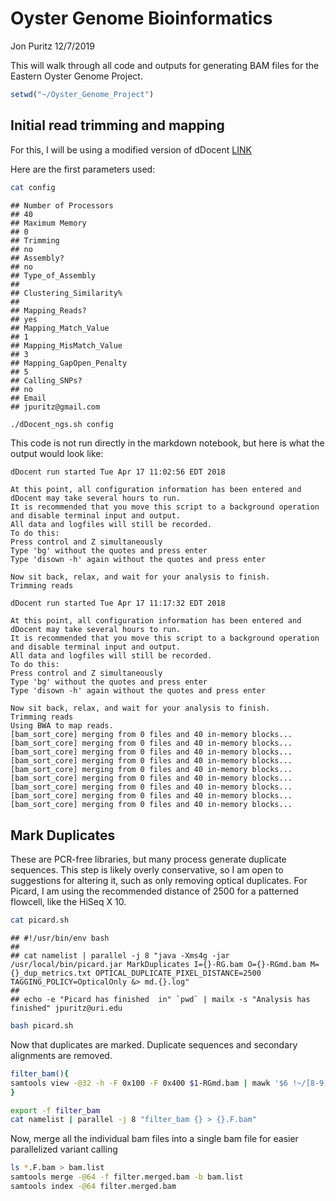 Oyster Genome Bioinformatics
============================
Jon Puritz
12/7/2019


This will walk through all code and outputs for generating BAM files for the Eastern Oyster Genome Project.

``` r
setwd("~/Oyster_Genome_Project")
```

Initial read trimming and mapping
---------------------------------

For this, I will be using a modified version of dDocent [LINK](./Scripts/dDocent_ngs.sh)

Here are the first parameters used:

``` bash
cat config
```

    ## Number of Processors
    ## 40
    ## Maximum Memory
    ## 0
    ## Trimming
    ## no
    ## Assembly?
    ## no
    ## Type_of_Assembly
    ## 
    ## Clustering_Similarity%
    ## 
    ## Mapping_Reads?
    ## yes
    ## Mapping_Match_Value
    ## 1
    ## Mapping_MisMatch_Value
    ## 3
    ## Mapping_GapOpen_Penalty
    ## 5
    ## Calling_SNPs?
    ## no
    ## Email
    ## jpuritz@gmail.com

``` bash
./dDocent_ngs.sh config
```

This code is not run directly in the markdown notebook, but here is what the output would look like:

    dDocent run started Tue Apr 17 11:02:56 EDT 2018

    At this point, all configuration information has been entered and dDocent may take several hours to run.
    It is recommended that you move this script to a background operation and disable terminal input and output.
    All data and logfiles will still be recorded.
    To do this:
    Press control and Z simultaneously
    Type 'bg' without the quotes and press enter
    Type 'disown -h' again without the quotes and press enter

    Now sit back, relax, and wait for your analysis to finish.
    Trimming reads

    dDocent run started Tue Apr 17 11:17:32 EDT 2018

    At this point, all configuration information has been entered and dDocent may take several hours to run.
    It is recommended that you move this script to a background operation and disable terminal input and output.
    All data and logfiles will still be recorded.
    To do this:
    Press control and Z simultaneously
    Type 'bg' without the quotes and press enter
    Type 'disown -h' again without the quotes and press enter

    Now sit back, relax, and wait for your analysis to finish.
    Trimming reads
    Using BWA to map reads.
    [bam_sort_core] merging from 0 files and 40 in-memory blocks...
    [bam_sort_core] merging from 0 files and 40 in-memory blocks...
    [bam_sort_core] merging from 0 files and 40 in-memory blocks...
    [bam_sort_core] merging from 0 files and 40 in-memory blocks...
    [bam_sort_core] merging from 0 files and 40 in-memory blocks...
    [bam_sort_core] merging from 0 files and 40 in-memory blocks...
    [bam_sort_core] merging from 0 files and 40 in-memory blocks...
    [bam_sort_core] merging from 0 files and 40 in-memory blocks...
    [bam_sort_core] merging from 0 files and 40 in-memory blocks...

Mark Duplicates
---------------

These are PCR-free libraries, but many process generate duplicate sequences. This step is likely overly conservative, so I am open to suggestions for altering it, such as only removing optical duplicates. For Picard, I am using the recommended distance of 2500 for a patterned flowcell, like the HiSeq X 10.

``` bash
cat picard.sh
```

    ## #!/usr/bin/env bash
    ## 
    ## cat namelist | parallel -j 8 "java -Xms4g -jar /usr/local/bin/picard.jar MarkDuplicates I={}-RG.bam O={}-RGmd.bam M={}_dup_metrics.txt OPTICAL_DUPLICATE_PIXEL_DISTANCE=2500 TAGGING_POLICY=OpticalOnly &> md.{}.log"
    ## 
    ## echo -e "Picard has finished  in" `pwd` | mailx -s "Analysis has finished" jpuritz@uri.edu

``` bash
bash picard.sh
```

Now that duplicates are marked. Duplicate sequences and secondary alignments are removed.

``` bash
filter_bam(){
samtools view -@32 -h -F 0x100 -F 0x400 $1-RGmd.bam | mawk '$6 !~/[8-9].[SH]/ && $6 !~ /[1-9][0-9].[SH]/'| samtools view -@ 32 -b
}

export -f filter_bam
cat namelist | parallel -j 8 "filter_bam {} > {}.F.bam"
```

Now, merge all the individual bam files into a single bam file for easier parallelized variant calling

``` bash
ls *.F.bam > bam.list
samtools merge -@64 -f filter.merged.bam -b bam.list 
samtools index -@64 filter.merged.bam
```

